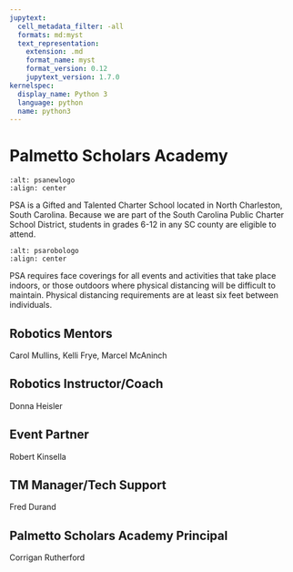 ```yaml
---
jupytext:
  cell_metadata_filter: -all
  formats: md:myst
  text_representation:
    extension: .md
    format_name: myst
    format_version: 0.12
    jupytext_version: 1.7.0
kernelspec:
  display_name: Python 3
  language: python
  name: python3
---
```


# Palmetto Scholars Academy

```{image} ./images/PSA-New-Logo-Design-Final.png
:alt: psanewlogo
:align: center
```

PSA is a Gifted and Talented Charter School located in North Charleston, South Carolina. Because we are part of the  South Carolina Public Charter School District, students in grades 6-12 in any SC county are eligible to attend.

```{image} ./images/2017-BR-School-Eagle-RGB-trans-150x150.png
:alt: psarobologo
:align: center
```

PSA requires face coverings for all events and activities that take place indoors, or those outdoors where physical distancing will be difficult to maintain. Physical distancing requirements are at least six feet between individuals.

## Robotics Mentors

Carol Mullins, Kelli Frye, Marcel McAninch

## Robotics Instructor/Coach

Donna Heisler

## Event Partner

Robert Kinsella

## TM Manager/Tech Support

Fred Durand

## Palmetto Scholars Academy Principal

Corrigan Rutherford
